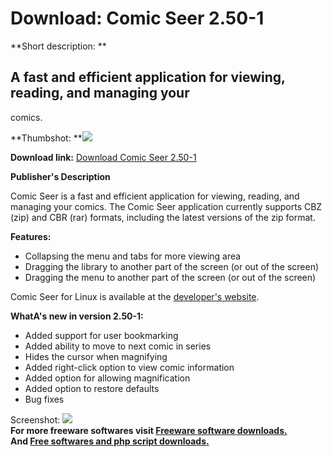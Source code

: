 # Download: Comic Seer 2.50-1

**Short description: **

## A fast and efficient application for viewing, reading, and managing your
comics.

  
**Thumbshot: **![](http://www.freewarefiles.com/screenshot/comicseer_md.jpg)   
  
**Download link:** [Download Comic Seer 2.50-1 ](http://freesoftwares.boysofts.com/Comic-Seer_program_78135.html)  
  

**Publisher's Description**  
  

Comic Seer is a fast and efficient application for viewing, reading, and
managing your comics. The Comic Seer application currently supports CBZ (zip)
and CBR (rar) formats, including the latest versions of the zip format.

**Features:**

  * Collapsing the menu and tabs for more viewing area 
  * Dragging the library to another part of the screen (or out of the screen) 
  * Dragging the menu to another part of the screen (or out of the screen) 

Comic Seer for Linux is available at the [developer's
website](http://comicseer.xylasoft.com/index.php?page=downloads).

**WhatA's new in version 2.50-1:**

  * Added support for user bookmarking 
  * Added ability to move to next comic in series 
  * Hides the cursor when magnifying 
  * Added right-click option to view comic information 
  * Added option for allowing magnification 
  * Added option to restore defaults 
  * Bug fixes 

  
  
Screenshot: ![](http://www.freewarefiles.com/screenshot/comicseer.jpg)  
**For more freeware softwares visit [Freeware software downloads.](http://freesoftwares.boysofts.com/)**   
**And [Free softwares and php script downloads.](http://www.boysofts.com/)**

